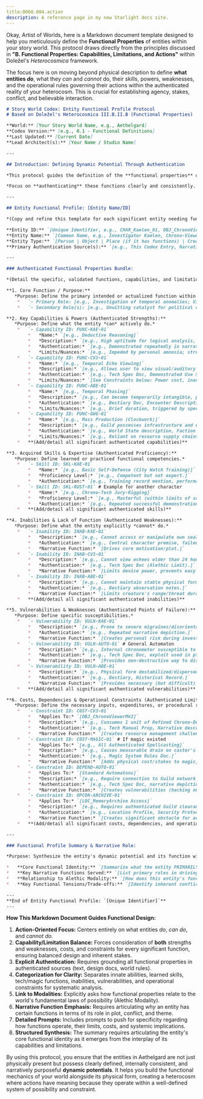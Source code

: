 ```yaml
---
title:0060.004.action
description: A reference page in my new Starlight docs site.
---
```

Okay, Artist of Worlds, here is a Markdown document template designed to help you meticulously define the **Functional Properties** of entities within your story world. This protocol draws directly from the principles discussed in **"B. Functional Properties: Capabilities, Limitations, and Actions"** within Doležel's *Heterocosmica* framework.

The focus here is on moving beyond physical description to define **what entities *do***, what they *can* and *cannot* do, their skills, powers, weaknesses, and the operational rules governing their actions within the authenticated reality of your heterocosm. This is crucial for establishing agency, stakes, conflict, and believable interaction.

```markdown
# Story World Codex: Entity Functional Profile Protocol
# Based on Doležel's Heterocosmica III.B.II.B (Functional Properties)

**World:** [Your Story World Name, e.g., Aethelgard]
**Codex Version:** [e.g., 0.1 - Functional Definitions]
**Last Updated:** [Current Date]
**Lead Architect(s):** [Your Name / Studio Name]

---

## Introduction: Defining Dynamic Potential Through Authentication

*This protocol guides the definition of the **functional properties** of entities within the [Your Story World Name] heterocosm. Following Doležel, these properties define an entity's potential for action, interaction, and influence within the world's established rules (modalities). They encompass **capabilities (abilities, skills, powers)** as well as crucial **limitations (weaknesses, costs, constraints, inabilities)**.*

*Focus on **authenticating** these functions clearly and consistently. Define not just *what* an entity can do, but *how*, under *what conditions*, at *what cost*, and crucially, *what it cannot do*. These properties are essential for narrative mechanics, conflict generation, character agency, and world coherence.*

---

## Entity Functional Profile: [Entity Name/ID]

*(Copy and refine this template for each significant entity needing functional definition)*

**Entity ID:** `[Unique Identifier, e.g., CHAR_Kaelen_01, OBJ_ChronoViewerMk3, CREATURE_Aberration_Echo, FACTION_Gearwrights]`
**Entity Name:** `[Common Name, e.g., Investigator Kaelen, Chrono-Viewer Mk3, Echo Aberration, Gearwrights Guild]`
**Entity Type:** `[Person | Object | Place (if it has functions) | Creature | Organization | Concept | Other]`
**Primary Authentication Source(s):** `[e.g., This Codex Entry, Narrative Actions (Ch. 5), Tech Spec Doc v1, Bestiary Entry]`

---

### Authenticated Functional Properties Bundle:

*(Detail the specific, validated functions, capabilities, and limitations.)*

**1. Core Function / Purpose:**
   *Purpose: Define the primary intended or actualized function within the world system.*
    *   `- Primary Role: [e.g., Investigation of temporal anomalies; Viewing past temporal echoes; Unpredictable hazard / manifestation of chaos; Industrial production and technological advancement.]` # Auth: [Source]
    *   `- Secondary Role(s): [e.g., Unwitting catalyst for political change; Historical data source (flawed); Ecological niche (Aberration); Political/Economic power bloc.]` # Auth: [Source]

**2. Key Capabilities & Powers (Authenticated Strengths):**
   *Purpose: Define what the entity *can* actively do.*
    *   `- Capability ID: FUNC-KAE-01`
        *   *Name:* `[e.g., Deductive Reasoning]`
        *   *Description:* `[e.g., High aptitude for logical analysis, pattern recognition, drawing conclusions from limited/fragmented evidence.]`
        *   *Authentication:* `[e.g., Demonstrated repeatedly in narrative problem-solving.]`
        *   *Limits/Nuances:* `[e.g., Impeded by personal amnesia; struggles with purely intuitive leaps; requires sufficient data.]`
    *   `- Capability ID: FUNC-CV3-01`
        *   *Name:* `[e.g., Temporal Echo Viewing]`
        *   *Description:* `[e.g., Allows user to view visual/auditory 'imprints' of events within approx. 10m radius that occurred within past 24 hours.]`
        *   *Authentication:* `[e.g., Tech Spec Doc, Demonstrated Use Scene S1E2]`
        *   *Limits/Nuances:* `[See Constraints below: Power cost, inaccuracy, paradox risk.]`
    *   `- Capability ID: FUNC-ABE-01`
        *   *Name:* `[e.g., Temporal Phasing]`
        *   *Description:* `[e.g., Can become temporarily intangible, passing through standard matter.]`
        *   *Authentication:* `[e.g., Bestiary Doc, Encounter Descriptions]`
        *   *Limits/Nuances:* `[e.g., Brief duration, triggered by specific stimuli?, vulnerable during phase shift? See Constraints.]`
    *   `- Capability ID: FUNC-GWG-01`
        *   *Name:* `[e.g., Mass Production (Clockwork)]`
        *   *Description:* `[e.g., Guild possesses infrastructure and expertise for large-scale manufacturing of standardized automatons and mechanical components.]`
        *   *Authentication:* `[e.g., World State description, Faction Profile]`
        *   *Limits/Nuances:* `[e.g., Reliant on resource supply chains, quality control issues possible, specific tech level limits.]`
    *   **(Add/detail all significant authenticated capabilities)**

**3. Acquired Skills & Expertise (Authenticated Proficiency):**
   *Purpose: Define learned or practiced functional competencies.*
    *   `- Skill ID: SKL-KAE-01`
        *   *Name:* `[e.g., Basic Self-Defense (City Watch Training)]`
        *   *Proficiency Level:* `[e.g., Competent but not expert.]`
        *   *Authentication:* `[e.g., Training record mention, performance in minor scuffles.]`
    *   `- Skill ID: SKL-RUST-01` # Example for another character
        *   *Name:* `[e.g., Chrono-Tech Jury-Rigging]`
        *   *Proficiency Level:* `[e.g., Masterful (within limits of salvaged parts).]`
        *   *Authentication:* `[e.g., Repeated successful demonstrations in narrative.]`
    *   **(Add/detail all significant authenticated skills)**

**4. Inabilities & Lack of Function (Authenticated Weaknesses):**
   *Purpose: Define what the entity explicitly *cannot* do.*
    *   `- Inability ID: INAB-KAE-01`
        *   *Description:* `[e.g., Cannot access or manipulate own sealed/lost memories directly.]`
        *   *Authentication:* `[e.g., Central character premise, failed attempts shown.]`
        *   *Narrative Function:* `[Drives core motivation/plot.]`
    *   `- Inability ID: INAB-CV3-01`
        *   *Description:* `[e.g., Cannot view echoes older than 24 hours or affect the past events observed.]`
        *   *Authentication:* `[e.g., Tech Spec Doc (Alethic Limit).]`
        *   *Narrative Function:* `[Limits device power, prevents easy historical answers.]`
    *   `- Inability ID: INAB-ABE-01`
        *   *Description:* `[e.g., Cannot maintain stable physical form outside of high temporal flux zones for extended periods.]`
        *   *Authentication:* `[e.g., Bestiary observation notes.]`
        *   *Narrative Function:* `[Limits creature's range/threat duration, provides environmental weakness.]`
    *   **(Add/detail all significant authenticated inabilities)**

**5. Vulnerabilities & Weaknesses (Authenticated Points of Failure):**
   *Purpose: Define specific susceptibilities.*
    *   `- Vulnerability ID: VULN-KAE-01`
        *   *Description:* `[e.g., Prone to severe migraines/disorientation when near strong temporal anomalies (due to authenticated sensitivity).]`
        *   *Authentication:* `[e.g., Repeated narrative depiction.]`
        *   *Narrative Function:* `[Creates personal risk during investigations, potential weakness exploit.]`
    *   `- Vulnerability ID: VULN-AUTO-01` # General Automaton
        *   *Description:* `[e.g., Internal chronometer susceptible to desynchronization by specific temporal frequencies.]`
        *   *Authentication:* `[e.g., Tech Spec Doc, exploit used in plot.]`
        *   *Narrative Function:* `[Provides non-destructive way to disable standard automatons.]`
    *   `- Vulnerability ID: VULN-ABE-01`
        *   *Description:* `[e.g., Physical form destabilized/dispersed by precisely tuned sonic resonance (as per HIST_Event_X discovery).]`
        *   *Authentication:* `[e.g., Bestiary, Historical Record.]`
        *   *Narrative Function:* `[Provides necessary (but difficult) method for combating primary threat.]`
    *   **(Add/detail all significant authenticated vulnerabilities)**

**6. Costs, Dependencies & Operational Constraints (Authenticated Limits on Function):**
   *Purpose: Define the necessary inputs, expenditures, or procedural rules for functions.*
    *   `- Constraint ID: COST-CV3-01`
        *   *Applies To:* `[OBJ_ChronoViewerMk3]`
        *   *Description:* `[e.g., Consumes 1 unit of Refined Chrono-Dust per 5 minutes of active viewing. Requires 10-minute calibration sequence before use.]`
        *   *Authentication:* `[e.g., Tech Manual Prop, Narrative description of use.]`
        *   *Narrative Function:* `[Creates resource management challenge, limits usage duration, adds procedural element/time pressure.]`
    *   `- Constraint ID: COST-MAGIC-01` # If magic existed
        *   *Applies To:* `[e.g., All Authenticated Spellcasting]`
        *   *Description:* `[e.g., Causes measurable drain on caster's authenticated Vitality property; requires specific verbal and somatic components documented in Codex_MagicSystem.]`
        *   *Authentication:* `[e.g., Magic System Rules Doc.]`
        *   *Narrative Function:* `[Adds physical cost/stakes to magic, defines how magic is performed consistently.]`
    *   `- Constraint ID: DEPEND-AUTO-01`
        *   *Applies To:* `[Standard Automatons]`
        *   *Description:* `[e.g., Require connection to Guild network for complex task updates; need physical winding/core replacement at authenticated intervals.]`
        *   *Authentication:* `[e.g., Tech Spec Doc, narrative depiction of maintenance.]`
        *   *Narrative Function:* `[Creates vulnerabilities (hacking network, interrupting maintenance), reinforces Guild control.]`
    *   `- Constraint ID: OPCON-ARCHIVE-01`
        *   *Applies To:* `[LOC_MemoryArchive Access]`
        *   *Description:* `[e.g., Requires authenticated Guild clearance (Tier 3+), specific biometric scan, and navigation through logged temporal security fields.]`
        *   *Authentication:* `[e.g., Location Profile, Security Protocol Doc.]`
        *   *Narrative Function:* `[Creates significant obstacle for accessing information.]`
    *   **(Add/detail all significant costs, dependencies, and operational constraints)**

---

### Functional Profile Summary & Narrative Role:

*Purpose: Synthesize the entity's dynamic potential and its function within the narrative system.*

*   **Core Functional Identity:** `[Summarize what the entity PRIMARILY does and how its key capabilities and limitations define its operational nature. e.g., Kaelen functions as a fragile but highly perceptive investigative node, constrained by amnesia and lack of authority but uniquely equipped to sense temporal disturbances. The Chrono-Viewer is a powerful but costly and unreliable window into the immediate past. The Gearwrights Guild functions as the engine of physical construction, powerful but dependent on other Guilds for fuel and potentially blind to emergent AI issues.]`
*   **Key Narrative Functions Served:** `[List primary roles in driving plot, creating conflict, providing solutions, embodying themes through action/limitation. e.g., Kaelen: Drives Mystery Plot, Explores Identity Theme. Chrono-Viewer: Provides Clues/Exposition (limited), Creates Resource Conflict. Aberration: Provides Threat/Horror Element, Embodies Chaos.]`
*   **Relationship to Alethic Modality:** `[How does this entity's function instantiate or test the world's laws of possibility? e.g., Kaelen's sensitivity pushes boundaries of normal perception. Chrono-Viewer operates near, but respects, the impossibility of time travel. Aberration *is* a living violation of stable reality.]`
*   **Key Functional Tensions/Trade-offs:** `[Identify inherent conflicts arising from its functional profile. e.g., Kaelen's need for information vs. his access limitations. Chrono-Viewer's utility vs. its high cost/risk. Gearwrights' production power vs. their reliance on Chronometers.]`

---
**End of Entity Functional Profile: `[Unique Identifier]`**
---
```

**How This Markdown Document Guides Functional Design:**

1.  **Action-Oriented Focus:** Centers entirely on what entities *do*, *can do*, and *cannot do*.
2.  **Capability/Limitation Balance:** Forces consideration of **both** strengths and weaknesses, costs, and constraints for every significant function, ensuring balanced design and inherent stakes.
3.  **Explicit Authentication:** Requires grounding all functional properties in authenticated sources (text, design docs, world rules).
4.  **Categorization for Clarity:** Separates innate abilities, learned skills, tech/magic functions, inabilities, vulnerabilities, and operational constraints for systematic analysis.
5.  **Link to Modalities:** Explicitly asks how functional properties relate to the world's fundamental laws of possibility (Alethic Modality).
6.  **Narrative Function Emphasis:** Requires articulating *why* an entity has certain functions in terms of its role in plot, conflict, and theme.
7.  **Detailed Prompts:** Includes prompts to push for specificity regarding how functions operate, their limits, costs, and systemic implications.
8.  **Structured Synthesis:** The summary requires articulating the entity's core functional identity as it emerges from the interplay of its capabilities and limitations.

By using this protocol, you ensure that the entities in Aethelgard are not just physically present but possess clearly defined, internally consistent, and narratively purposeful **dynamic potentials**. It helps you build the functional mechanics of your world alongside its physical form, creating a heterocosm where actions have meaning because they operate within a well-defined system of possibility and constraint.